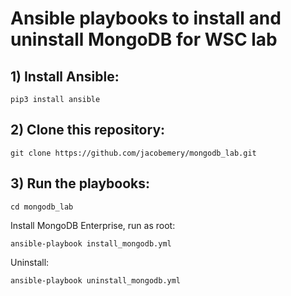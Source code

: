 # Ansible playbooks to install and uninstall MongoDB for WSC lab

## 1) Install Ansible: 
~~~
pip3 install ansible 
~~~
## 2) Clone this repository: 
~~~
git clone https://github.com/jacobemery/mongodb_lab.git 
~~~
## 3) Run the playbooks:
~~~
cd mongodb_lab 
~~~
Install MongoDB Enterprise, run as root:
~~~
ansible-playbook install_mongodb.yml 
~~~
Uninstall: 
~~~
ansible-playbook uninstall_mongodb.yml
~~~
